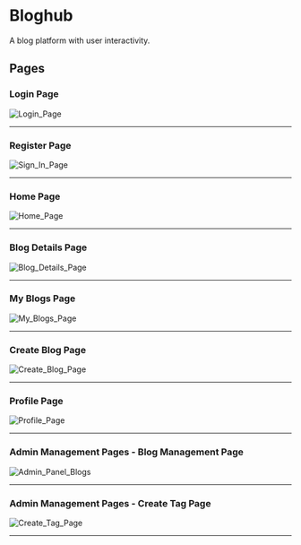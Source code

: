 # Bloghub
A blog platform with user interactivity.

## Pages

### Login Page
![Login_Page](https://github.com/user-attachments/assets/54f5c095-9ddd-4421-be7f-dfba029cd27e)
<hr>

### Register Page
![Sign_In_Page](https://github.com/user-attachments/assets/2aaf8b37-4168-4ce0-b5ea-d75c128cee03)
<hr>

### Home Page
![Home_Page](https://github.com/user-attachments/assets/a171edfa-8586-457c-85a5-48320b1df8e6)
<hr>

### Blog Details Page

![Blog_Details_Page](https://github.com/user-attachments/assets/b1c9df5e-cf9e-466c-985d-e37e8fdacec7)
<hr>

### My Blogs Page
![My_Blogs_Page](https://github.com/user-attachments/assets/b845f625-f81c-4127-a745-6dfa156f4a6f)
<hr>

### Create Blog Page
![Create_Blog_Page](https://github.com/user-attachments/assets/482f11be-a416-44c9-8ad3-93eedd0efb25)
<hr>

### Profile Page
![Profile_Page](https://github.com/user-attachments/assets/0e18452b-9b85-4867-bce3-5075c11175d7)
<hr>

### Admin Management Pages - Blog Management Page
![Admin_Panel_Blogs](https://github.com/user-attachments/assets/8bea35bd-f2be-4eef-b8be-01a7e9deab86)
<hr>

### Admin Management Pages - Create Tag Page
![Create_Tag_Page](https://github.com/user-attachments/assets/d2896baf-ff4c-4a83-829b-3b0bca8744b9)
<hr>

